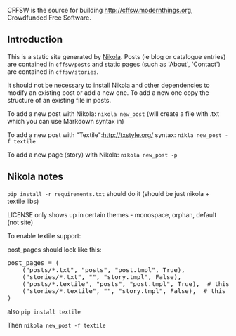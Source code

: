 CFFSW is the source for building http://cffsw.modernthings.org, Crowdfunded Free Software.


Introduction
------------

This is a static site generated by [Nikola](http://nikola.ralsina.com.ar/). Posts (ie blog or catalogue entries) are contained in `cffsw/posts` and static pages (such as 'About', 'Contact') are contained in `cffsw/stories`.

It should not be necessary to install Nikola and other dependencies to modify an existing post or add a new one. To add a new one copy the structure of an existing file in posts.

To add a new post with Nikola: `nikola new_post` (will create a file with .txt which you can use Markdown syntax in)

To add a new post with "Textile":http://txstyle.org/ syntax: `nikla new_post -f textile`

To add a new page (story) with Nikola: `nikola new_post -p`


Nikola notes
------------

`pip install -r requirements.txt` should do it (should be just nikola + textile libs)

LICENSE only shows up in certain themes - monospace, orphan, default (not site)


To enable textile support:

post_pages should look like this:

<pre>
post_pages = (
    ("posts/*.txt", "posts", "post.tmpl", True),
    ("stories/*.txt", "", "story.tmpl", False),
    ("posts/*.textile", "posts", "post.tmpl", True),  # this is new
    ("stories/*.textile", "", "story.tmpl", False),  # this is new
)
</pre>

also `pip install textile`

Then `nikola new_post -f textile`

